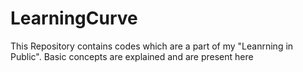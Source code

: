 # LearningCurve
This Repository contains codes which are a part of my "Leanrning in Public".
Basic concepts are explained and are present here
